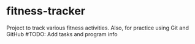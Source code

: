 # fitness-tracker
Project to track various fitness activities. Also, for practice using Git and GitHub
#TODO: Add tasks and program info
